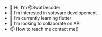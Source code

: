 - 👋 Hi, I’m @SwatDecoder
- 👀 I’m interested in software developement
- 🌱 I’m currently learning flutter
- 💞️ I’m looking to collaborate on API
- 📫 How to reach me contact me()

<!---
SwatDecoder/SwatDecoder is a ✨ special ✨ repository because its `README.md` (this file) appears on your GitHub profile.
You can click the Preview link to take a look at your changes.
--->
